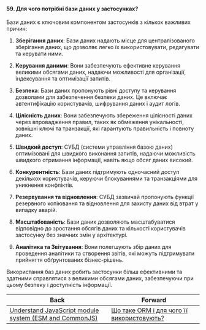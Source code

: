 #### 59. Для чого потрібні бази даних у застосунках?

Бази даних є ключовим компонентом застосунків з кількох важливих причин:

1. **Зберігання даних**: Бази даних надають місце для централізованого зберігання даних, що дозволяє легко їх використовувати, редагувати та керувати ними.

2. **Керування даними**: Вони забезпечують ефективне керування великими обсягами даних, надаючи можливості для організації, індексування та оптимізації запитів.

3. **Безпека**: Бази даних пропонують рівні доступу та керування дозволами для забезпечення безпеки даних. Це включає автентифікацію користувачів, шифрування даних і аудит логів.

4. **Цілісність даних**: Вони забезпечують збереження цілісності даних через впровадження правил, таких як обмеження унікальності, зовнішні ключі та транзакції, які гарантують правильність і повноту даних.

5. **Швидкий доступ**: СУБД (системи управління базою даних) оптимізовані для швидкого виконання запитів, надаючи можливість швидкого отримання інформації, навіть якщо обсяг даних високий.

6. **Конкурентність**: Бази даних підтримують одночасний доступ декількох користувачів, керуючи блокуваннями та транзакціями для уникнення конфліктів.

7. **Резервування та відновлення**: СУБД зазвичай пропонують функції резервного копіювання та відновлення для захисту даних від втрат у випадку аварій.

8. **Масштабованість**: Бази даних дозволяють масштабуватися відповідно до зростання обсягів даних та кількості користувачів застосунку без значних змін у архітектурі.

9. **Аналітика та Звітування**: Вони полегшують збір даних для проведення аналітики та створення звітів, які можуть підтримувати прийняття обґрунтованих бізнес-рішень.

Використання баз даних робить застосунки більш ефективними та здатними справлятися з великими обсягами даних, забезпечуючи при цьому безпеку і доступність інформації.

| Back | Forward |
|---|---|
| [Understand JavaScript module system (ESM and CommonJS)](/ua/junior/javascript/understand-javascript-module-system-esm-amp-cjs.md)  | [Що таке ORM і для чого її використовують?](/ua/junior/database/what-is-an-orm-and-what-is-it-used-for.md) |